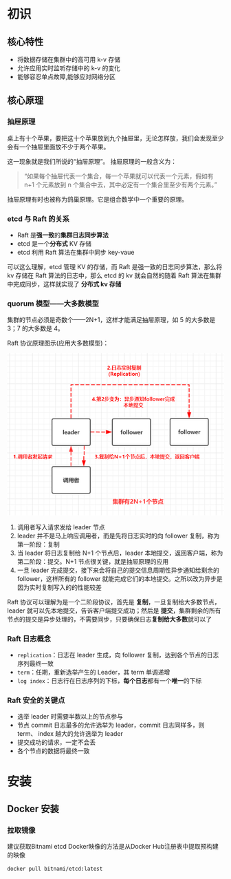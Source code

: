 # 初识

## 核心特性

- 将数据存储在集群中的高可用 k-v 存储
- 允许应用实时监听存储中的 k-v 的变化
- 能够容忍单点故障,能够应对网络分区

## 核心原理

### 抽屉原理

桌上有十个苹果，要把这十个苹果放到九个抽屉里，无论怎样放，我们会发现至少会有一个抽屉里面放不少于两个苹果。

这一现象就是我们所说的“抽屉原理”。 抽屉原理的一般含义为：

> “如果每个抽屉代表一个集合，每一个苹果就可以代表一个元素，假如有 n+1 个元素放到 n 个集合中去，其中必定有一个集合里至少有两个元素。”

抽屉原理有时也被称为鸽巢原理。它是组合数学中一个重要的原理。

### etcd 与 Raft 的关系

- Raft 是**强一致**的**集群日志同步算法**
- etcd 是一个**分布式** KV 存储
- etcd 利用 Raft 算法在集群中同步 key-vaue

可以这么理解，etcd 管理 KV 的存储，而 Raft 是强一致的日志同步算法，那么将 kv 存储在 Raft 算法的日志中，那么 etcd 的 kv 就会自然的随着 Raft 算法在集群中完成同步，这样就实现了 **分布式 kv 存储**

### quorum 模型——大多数模型

集群的节点必须是奇数个——2N+1，这样才能满足抽屉原理，如 5 的大多数是 3；7 的大多数是 4。

Raft 协议原理图示(应用大多数模型)：

![](../img/Raft协议原理图示.png)

1. 调用者写入请求发给 leader 节点
2. leader 并不是马上响应调用者，而是先将日志实时的向 follower 复制，称为第一阶段：复制
3. 当 leader 将日志复制给 N+1 个节点后，leader 本地提交，返回客户端，称为第二阶段：提交。N+1 节点很关键，就是抽屉原理的应用
4. 一旦 leader 完成提交，接下来会将自己的提交信息周期性异步通知给剩余的 follower，这样所有的 follower 就能完成它们的本地提交。之所以改为异步是因为实时复制写入的的性能较差

Raft 协议可以理解为是一个二阶段协议，首先是 **复制**，一旦复制给大多数节点，leader 就可以先本地提交，告诉客户端提交成功；然后是 **提交**，集群剩余的所有节点的提交是异步处理的，不需要同步，只要确保日志**复制给大多数**就可以了

### Raft 日志概念

- `replication`：日志在 leader 生成，向 follower 复制，达到各个节点的日志序列最终一致
- `term`：任期，重新选举产生的 Leader，其 term 单调递增
- `log index`：日志行在日志序列的下标，**每个日志**都有一个**唯一**的下标

### Raft 安全的关键点

- 选举 leader 时需要半数以上的节点参与
- 节点 commit 日志最多的允许选举为 leader，commit 日志同样多，则 term、 index 越大的允许选举为 leader
- 提交成功的请求，一定不会丢
- 各个节点的数据将最终一致

# 安装

## Docker 安装

### 拉取镜像
建议获取Bitnami etcd Docker映像的方法是从Docker Hub注册表中提取预构建的映像
```sh
docker pull bitnami/etcd:latest
```
### 